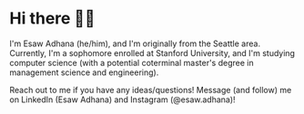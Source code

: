 # Hi there 👋🏿

I'm Esaw Adhana (he/him), and I'm originally from the Seattle area. Currently, I'm a sophomore enrolled at Stanford University, and I'm studying computer science (with a potential coterminal master's degree in management science and engineering).

Reach out to me if you have any ideas/questions! Message (and follow) me on LinkedIn (Esaw Adhana) and Instagram (@esaw.adhana)!
